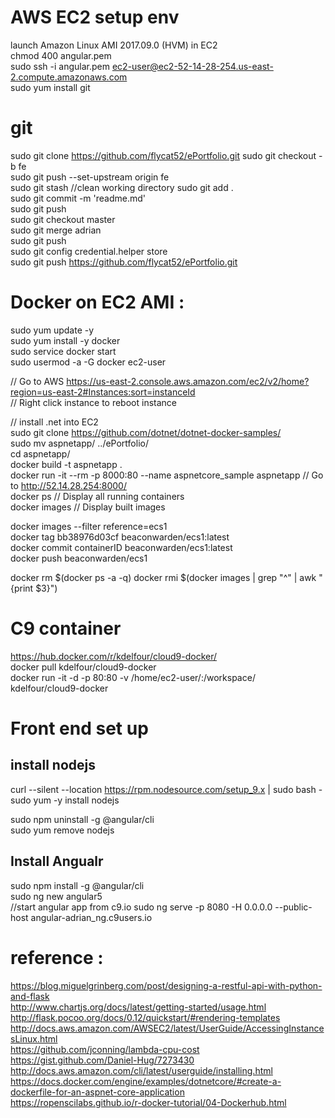 # AWS EC2 setup env

launch Amazon Linux AMI 2017.09.0 (HVM) in EC2   
chmod 400 angular.pem  
sudo ssh -i angular.pem ec2-user@ec2-52-14-28-254.us-east-2.compute.amazonaws.com  
sudo yum install git 

# git

sudo git clone https://github.com/flycat52/ePortfolio.git
sudo git checkout -b fe  
sudo git push --set-upstream origin fe   
sudo git stash //clean working directory
sudo git add .  
sudo git commit -m 'readme.md'  
sudo git push  
sudo git checkout master  
sudo git merge adrian  
sudo git push  
sudo git config credential.helper store  
sudo git push https://github.com/flycat52/ePortfolio.git  

# Docker on EC2 AMI :

sudo yum update -y  
sudo yum install -y docker  
sudo service docker start  
sudo usermod -a -G docker ec2-user  

// Go to AWS https://us-east-2.console.aws.amazon.com/ec2/v2/home?region=us-east-2#Instances:sort=instanceId  
// Right click instance to reboot instance  

// install .net into EC2  
sudo git clone https://github.com/dotnet/dotnet-docker-samples/  
sudo mv aspnetapp/ ../ePortfolio/  
cd aspnetapp/  
docker build -t aspnetapp .  
docker run -it --rm -p 8000:80 --name aspnetcore_sample aspnetapp   // Go to http://52.14.28.254:8000/  
docker ps // Display all running containers  
docker images // Display built images  

docker images --filter reference=ecs1  
docker tag bb38976d03cf beaconwarden/ecs1:latest  
docker commit containerID beaconwarden/ecs1:latest  
docker push beaconwarden/ecs1  

docker rm $(docker ps -a -q) docker rmi $(docker images | grep "^" | awk "{print $3}")  

# C9 container

https://hub.docker.com/r/kdelfour/cloud9-docker/  
docker pull kdelfour/cloud9-docker  
docker run -it -d -p 80:80 -v /home/ec2-user/:/workspace/ kdelfour/cloud9-docker  

# Front end set up 
## install nodejs 
curl --silent --location https://rpm.nodesource.com/setup_9.x | sudo bash -  
sudo yum -y install nodejs  

sudo npm uninstall -g  @angular/cli  
sudo yum remove nodejs  

## Install Angualr
sudo npm install -g @angular/cli  
sudo ng new angular5  
//start angular app from c9.io
sudo ng serve -p 8080 -H 0.0.0.0 --public-host angular-adrian_ng.c9users.io

# reference :

https://blog.miguelgrinberg.com/post/designing-a-restful-api-with-python-and-flask  
http://www.chartjs.org/docs/latest/getting-started/usage.html  
http://flask.pocoo.org/docs/0.12/quickstart/#rendering-templates  
http://docs.aws.amazon.com/AWSEC2/latest/UserGuide/AccessingInstancesLinux.html  
https://github.com/jconning/lambda-cpu-cost  
https://gist.github.com/Daniel-Hug/7273430  
http://docs.aws.amazon.com/cli/latest/userguide/installing.html  
https://docs.docker.com/engine/examples/dotnetcore/#create-a-dockerfile-for-an-aspnet-core-application  
https://ropenscilabs.github.io/r-docker-tutorial/04-Dockerhub.html  
